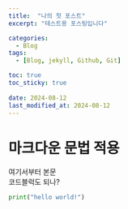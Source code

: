 ```yaml
---
title:  "나의 첫 포스트"
excerpt: "테스트용 포스팅입니다"

categories:
  - Blog
tags:
  - [Blog, jekyll, Github, Git]

toc: true
toc_sticky: true
 
date: 2024-08-12
last_modified_at: 2024-08-12
---
```


# 마크다운 문법 적용
여기서부터 본문  
코드블럭도 되나?
```python
print("hello world!")
```